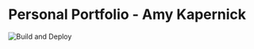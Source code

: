 # Personal Portfolio - Amy Kapernick

![Build and Deploy](https://github.com/amykapernick/amys_kapers/actions/workflows/azure-static-web-apps-blue-pebble-0d62eb803.yml/badge.svg)
